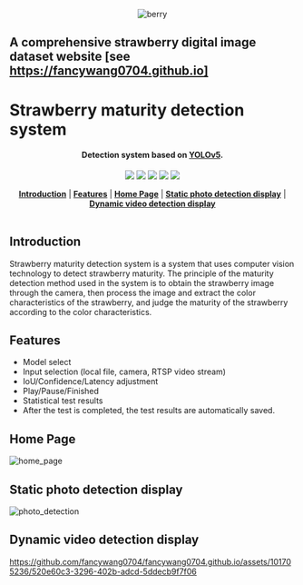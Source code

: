<div align="center">
 
  ![berry](https://github.com/fancywang0704/fancywang0704.github.io/assets/101705236/27f9df0e-11a5-4bf1-868b-2bf1feb0b92b)


</div>

## A comprehensive strawberry digital image dataset website [see https://fancywang0704.github.io]

# Strawberry maturity detection system

<h4 align="center">
 Detection system based on <a href="https://github.com/ultralytics/yolov5">YOLOv5</a>.
</h4>

<div align="center">

  ![](https://img.shields.io/badge/PyQt5-5.15.8-blue)
  ![](https://img.shields.io/badge/pytorch-1.8.1-blue)
  ![](https://img.shields.io/badge/torchvision-0.9.1-orange)
  ![](https://img.shields.io/badge/opencv_python-4.1.2-brightgreen)
  ![](https://img.shields.io/badge/tensorboard-2.4.1-brightgreen)
  
</div>

<div align="center">
  <a href="https://github.com/fancywang0704/fancywang0704.github.io/Introduction"><b>Introduction</b></a> |
  <a href="https://github.com/fancywang0704/fancywang0704.github.io/Features"><b>Features</b></a> |
  <a href="https://github.com/fancywang0704/fancywang0704.github.io/Home Page"><b>Home Page</b></a> |
  <a href="https://github.com/fancywang0704/fancywang0704.github.io/Static photo detection display"><b>Static photo detection display</b></a> |
  <a href="https://github.com/fancywang0704/fancywang0704.github.io/Dynamic video detection display"><b>Dynamic video detection display</b></a> 
</div>

<br/>

## Introduction
Strawberry maturity detection system is a system that uses computer vision technology to detect strawberry maturity. The principle of the maturity detection method used in the system is to obtain the strawberry image through the camera, then process the image and extract the color characteristics of the strawberry, and judge the maturity of the strawberry according to the color characteristics.
## Features
- Model select
- Input selection (local file, camera, RTSP video stream)
- IoU/Confidence/Latency adjustment
- Play/Pause/Finished
- Statistical test results
- After the test is completed, the test results are automatically saved.
## Home Page
![home_page](https://github.com/fancywang0704/fancywang0704.github.io/assets/101705236/911154d6-c579-440a-abd6-f1854b24a398)
## Static photo detection display
![photo_detection](https://github.com/fancywang0704/fancywang0704.github.io/assets/101705236/d573c4e0-becc-4f8d-8164-45a950b63044)
## Dynamic video detection display
https://github.com/fancywang0704/fancywang0704.github.io/assets/101705236/520e60c3-3296-402b-adcd-5ddecb9f7f06


